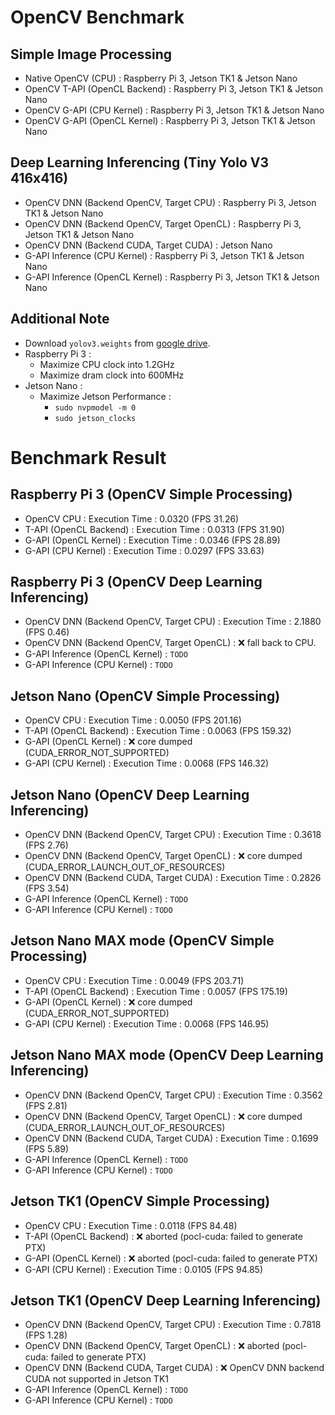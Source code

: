 # OpenCV Benchmark

## Simple Image Processing
- Native OpenCV (CPU) : Raspberry Pi 3, Jetson TK1 & Jetson Nano
- OpenCV T-API (OpenCL Backend) : Raspberry Pi 3, Jetson TK1 & Jetson Nano
- OpenCV G-API (CPU Kernel) : Raspberry Pi 3, Jetson TK1 & Jetson Nano
- OpenCV G-API (OpenCL Kernel) : Raspberry Pi 3, Jetson TK1 & Jetson Nano

## Deep Learning Inferencing (Tiny Yolo V3 416x416)
- OpenCV DNN (Backend OpenCV, Target CPU) : Raspberry Pi 3, Jetson TK1 & Jetson Nano
- OpenCV DNN (Backend OpenCV, Target OpenCL) : Raspberry Pi 3, Jetson TK1 & Jetson Nano
- OpenCV DNN (Backend CUDA, Target CUDA) : Jetson Nano
- G-API Inference (CPU Kernel) : Raspberry Pi 3, Jetson TK1 & Jetson Nano
- G-API Inference (OpenCL Kernel) : Raspberry Pi 3, Jetson TK1 & Jetson Nano

## Additional Note
- Download `yolov3.weights` from [google drive](https://drive.google.com/file/d/1NrC8t0_QgFkv1ZH57TN4wLgycNMu4m6i/view?usp=sharing).
- Raspberry Pi 3 : 
    - Maximize CPU clock into 1.2GHz
    - Maximize dram clock into 600MHz
- Jetson Nano : 
    - Maximize Jetson Performance : 
        - `sudo nvpmodel -m 0`
        - `sudo jetson_clocks`

# Benchmark Result 
## Raspberry Pi 3 (OpenCV Simple Processing)
- OpenCV CPU : Execution Time : 0.0320 (FPS 31.26)
- T-API (OpenCL Backend) : Execution Time : 0.0313 (FPS 31.90)
- G-API (OpenCL Kernel) : Execution Time : 0.0346 (FPS 28.89)
- G-API (CPU Kernel) : Execution Time : 0.0297 (FPS 33.63)

## Raspberry Pi 3 (OpenCV Deep Learning Inferencing)
- OpenCV DNN (Backend OpenCV, Target CPU) : Execution Time : 2.1880 (FPS 0.46)
- OpenCV DNN (Backend OpenCV, Target OpenCL) : ❌ fall back to CPU.
- G-API Inference (OpenCL Kernel) : `TODO`
- G-API Inference (CPU Kernel) : `TODO`


## Jetson Nano (OpenCV Simple Processing)
- OpenCV CPU : Execution Time : 0.0050 (FPS 201.16)
- T-API (OpenCL Backend) : Execution Time : 0.0063 (FPS 159.32)
- G-API (OpenCL Kernel) : ❌ core dumped (CUDA_ERROR_NOT_SUPPORTED)
- G-API (CPU Kernel) : Execution Time : 0.0068 (FPS 146.32)

## Jetson Nano (OpenCV Deep Learning Inferencing)
- OpenCV DNN (Backend OpenCV, Target CPU) : Execution Time : 0.3618 (FPS 2.76)
- OpenCV DNN (Backend OpenCV, Target OpenCL) : ❌ core dumped (CUDA_ERROR_LAUNCH_OUT_OF_RESOURCES)
- OpenCV DNN (Backend CUDA, Target CUDA) : Execution Time : 0.2826 (FPS 3.54)
- G-API Inference (OpenCL Kernel) : `TODO`
- G-API Inference (CPU Kernel) : `TODO`

## Jetson Nano MAX mode (OpenCV Simple Processing)
- OpenCV CPU : Execution Time : 0.0049 (FPS 203.71)
- T-API (OpenCL Backend) : Execution Time : 0.0057 (FPS 175.19)
- G-API (OpenCL Kernel) : ❌ core dumped (CUDA_ERROR_NOT_SUPPORTED)
- G-API (CPU Kernel) : Execution Time : 0.0068 (FPS 146.95)

## Jetson Nano MAX mode (OpenCV Deep Learning Inferencing)
- OpenCV DNN (Backend OpenCV, Target CPU) : Execution Time : 0.3562 (FPS 2.81)
- OpenCV DNN (Backend OpenCV, Target OpenCL) : ❌ core dumped (CUDA_ERROR_LAUNCH_OUT_OF_RESOURCES)
- OpenCV DNN (Backend CUDA, Target CUDA) : Execution Time : 0.1699 (FPS 5.89)
- G-API Inference (OpenCL Kernel) : `TODO`
- G-API Inference (CPU Kernel) : `TODO`

## Jetson TK1 (OpenCV Simple Processing)
- OpenCV CPU : Execution Time : 0.0118 (FPS 84.48)
- T-API (OpenCL Backend) : ❌ aborted (pocl-cuda: failed to generate PTX)
- G-API (OpenCL Kernel) : ❌ aborted (pocl-cuda: failed to generate PTX)
- G-API (CPU Kernel) : Execution Time : 0.0105 (FPS 94.85)

## Jetson TK1 (OpenCV Deep Learning Inferencing)
- OpenCV DNN (Backend OpenCV, Target CPU) : Execution Time : 0.7818 (FPS 1.28)
- OpenCV DNN (Backend OpenCV, Target OpenCL) : ❌ aborted (pocl-cuda: failed to generate PTX)
- OpenCV DNN (Backend CUDA, Target CUDA) : ❌ OpenCV DNN backend CUDA not supported in Jetson TK1
- G-API Inference (OpenCL Kernel) : `TODO`
- G-API Inference (CPU Kernel) : `TODO`